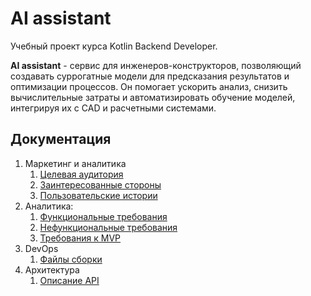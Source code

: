# AI assistant

Учебный проект курса Kotlin Backend Developer.

**AI assistant** - сервис для инженеров-конструкторов, позволяющий создавать суррогатные модели для предсказания результатов 
и оптимизации процессов. Он помогает ускорить анализ, снизить вычислительные затраты и автоматизировать обучение моделей, 
интегрируя их с CAD и расчетными системами.

## Документация

1. Маркетинг и аналитика
    1. [Целевая аудитория](./docs/01-biz/target-audience.md)
    2. [Заинтересованные стороны](./docs/01-biz/stakeholders.md)
    3. [Пользовательские истории](./docs/01-biz/user-stories.md)
2. Аналитика:
    1. [Функциональные требования](./docs/02-analysis/functional-req.md)
    2. [Нефункциональные требования](./docs/02-analysis/non-functional-req.md)
    3. [Требования к MVP](./docs/02-analysis/mvp.md)
3. DevOps
    1. [Файлы сборки](./deploy)
4. Архитектура
    1. [Описание API](./docs/04-arch/api.md)